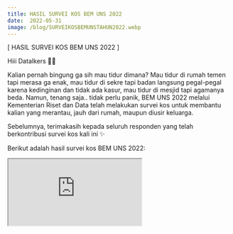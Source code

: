 ```yaml
---
title: HASIL SURVEI KOS BEM UNS 2022
date:  2022-05-31
image: /blog/SURVEIKOSBEMUNSTAHUN2022.webp
---
```


[ HASIL SURVEI KOS BEM UNS 2022 ]

Hiii Datalkers 👋🏻

Kalian pernah bingung ga sih mau tidur dimana? Mau tidur di rumah temen tapi merasa ga enak, mau tidur di sekre tapi badan langsung pegal-pegal karena kedinginan dan tidak ada kasur, mau tidur di mesjid tapi agamanya beda. Namun, tenang saja.. tidak perlu panik, BEM UNS 2022 melalui Kementerian Riset dan Data telah melakukan survei kos untuk membantu kalian yang merantau, jauh dari rumah, maupun diusir keluarga.

Sebelumnya, terimakasih kepada seluruh responden yang telah berkontribusi survei kos kali ini ✨

Berikut adalah hasil survei kos BEM UNS 2022:

<iframe src="https://mozilla.github.io/pdf.js/web/viewer.html?file=https://datalks.bemuns.org/blog/HasilSurveiKosUNS2022.pdf"></iframe>



